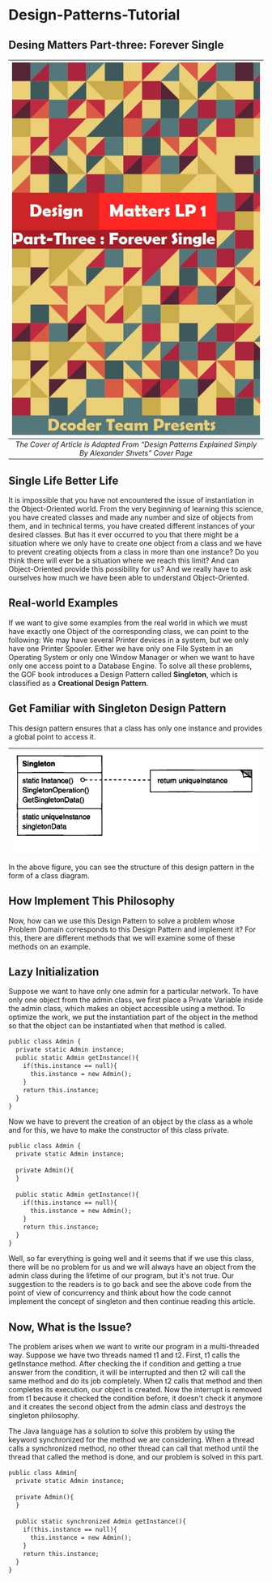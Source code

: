 # Design-Patterns-Tutorial

## Desing Matters Part-three: Forever Single

| <img src="out.jpg" alt="Pair Game" /> | 
|:--:|
|*The Cover of Article is Adapted From “Design Patterns Explained Simply By Alexander Shvets” Cover Page*|

## Single Life Better Life

It is impossible that you have not encountered the issue of instantiation in the Object-Oriented world. From the very beginning of learning this science, you have created classes and made any number and size of objects from them, and in technical terms, you have created different instances of your desired classes. But has it ever occurred to you that there might be a situation where we only have to create one object from a class and we have to prevent creating objects from a class in more than one instance? Do you think there will ever be a situation where we reach this limit? And can Object-Oriented provide this possibility for us? And we really have to ask ourselves how much we have been able to understand Object-Oriented.

## Real-world Examples

If we want to give some examples from the real world in which we must have exactly one Object of the corresponding class, we can point to the following: We may have several Printer devices in a system, but we only have one Printer Spooler. Either we have only one File System in an Operating System or only one Window Manager or when we want to have only one access point to a Database Engine. To solve all these problems, the GOF book introduces a Design Pattern called __Singleton__, which is classified as a __Creational Design Pattern__.

## Get Familiar with Singleton Design Pattern

This design pattern ensures that a class has only one instance and provides a global point to access it.

| <img src="01.png" alt="Pair Game" /> | 
|:--:|

In the above figure, you can see the structure of this design pattern in the form of a class diagram.

## How Implement This Philosophy

Now, how can we use this Design Pattern to solve a problem whose Problem Domain corresponds to this Design Pattern and implement it? For this, there are different methods that we will examine some of these methods on an example.

## Lazy Initialization

Suppose we want to have only one admin for a particular network. To have only one object from the admin class, we first place a Private Variable inside the admin class, which makes an object accessible using a method. To optimize the work, we put the instantiation part of the object in the method so that the object can be instantiated when that method is called.

```
public class Admin {
  private static Admin instance;
  public static Admin getInstance(){
    if(this.instance == null){
      this.instance = new Admin();
    }
    return this.instance;
  }
}
```
Now we have to prevent the creation of an object by the class as a whole and for this, we have to make the constructor of this class private.

```
public class Admin {
  private static Admin instance;
  
  private Admin(){
  }
  
  public static Admin getInstance(){
    if(this.instance == null){
      this.instance = new Admin();
    }
    return this.instance;
  }
}
```
Well, so far everything is going well and it seems that if we use this class, there will be no problem for us and we will always have an object from the admin class during the lifetime of our program, but it's not true. Our suggestion to the readers is to go back and see the above code from the point of view of concurrency and think about how the code cannot implement the concept of singleton and then continue reading this article.

## Now, What is the Issue?

The problem arises when we want to write our program in a multi-threaded way. Suppose we have two threads named t1 and t2. First, t1 calls the getInstance method. After checking the if condition and getting a true answer from the condition, it will be interrupted and then t2 will call the same method and do its job completely. When t2 calls that method and then completes its execution, our object is created. Now the interrupt is removed from t1 because it checked the condition before, it doesn't check it anymore and it creates the second object from the admin class and destroys the singleton philosophy.

The Java language has a solution to solve this problem by using the keyword synchronized for the method we are considering. When a thread calls a synchronized method, no other thread can call that method until the thread that called the method is done, and our problem is solved in this part.

```
public class Admin{
  private static Admin instance;
  
  private Admin(){
  }
  
  public static synchronized Admin getInstance(){
    if(this.instance == null){
      this.instance = new Admin();
    }
    return this.instance;
  }
}
```

